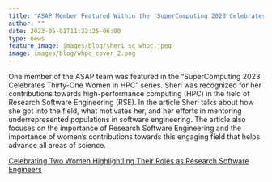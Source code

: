 ```yaml
---
title: "ASAP Member Featured Within the 'SuperComputing 2023 Celebrates Thirty-One Women in HPC' Series"
author: ""
date: 2023-05-01T11:22:25-06:00
type: news
feature_image: images/blog/sheri_sc_whpc.jpeg
image: images/blog/whpc_cover_2.png
---
```


One member of the ASAP team was featured in the “SuperComputing 2023 Celebrates Thirty-One Women in HPC” series. Sheri was recognized for her contributions towards high-performance computing (HPC) in the field of Research Software Engineering (RSE). In the article Sheri talks about how she got into the field, what motivates her, and her efforts in mentoring underrepresented populations in software engineering. The article also focuses on the importance of Research Software Engineering and the importance of women’s contributions towards this engaging field that helps advance all areas of science.
 
[Celebrating Two Women Highlightling Their Roles as Research Software Engineers](https://sc23.supercomputing.org/2023/03/celebrate-two-women-highlighting-their-roles-as-research-software-engineers/)

